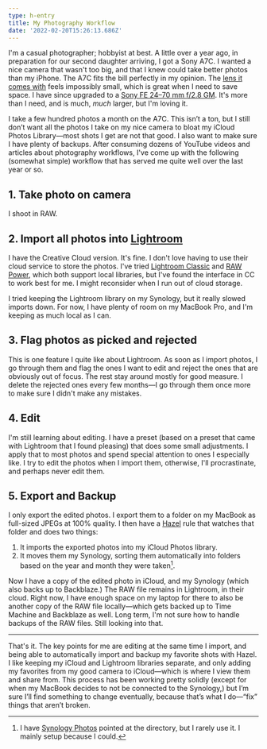 ```yaml
---
type: h-entry
title: My Photography Workflow
date: '2022-02-20T15:26:13.686Z'
---
```

I'm a casual photographer; hobbyist at best. A little over a year ago, in preparation for our second daughter arriving, I got a Sony A7C. I wanted a nice camera that wasn't too big, and that I knew could take better photos than my iPhone. The A7C fits the bill perfectly in my opinion. The [lens it comes with](https://www.bhphotovideo.com/c/product/1592780-REG/sony_fe_28_60mm_f_4_5_6_lens.html) feels impossibly small, which is great when I need to save space. I have since upgraded to a [Sony FE 24–70 mm f/2.8 GM](https://www.bhphotovideo.com/c/product/1222774-REG/sony_sel2470gm_fe_24_70mm_f_2_8_gm.html?sts=pi&pim=Y). It's more than I need, and is much, _much_ larger, but I'm loving it.

I take a few hundred photos a month on the A7C. This isn’t a ton, but I still don’t want all the photos I take on my nice camera to bloat my iCloud Photos Library—most shots I get are not that good. I also want to make sure I have plenty of backups. After consuming dozens of YouTube videos and articles about photography workflows, I've come up with the following (somewhat simple) workflow that has served me quite well over the last year or so.

## 1. Take photo on camera
I shoot in RAW.

## 2. Import all photos into [Lightroom](https://www.adobe.com/products/photoshop-lightroom.html)
I have the Creative Cloud version. It's fine. I don't love having to use their cloud service to store the photos. I've tried [Lightroom Classic](https://www.adobe.com/products/photoshop-lightroom-classic.html) and [RAW Power](https://www.gentlemencoders.com/raw-power-for-macos/index.html), which both support local libraries, but I've found the interface in CC to work best for me. I might reconsider when I run out of cloud storage.

I tried keeping the Lightroom library on my Synology, but it really slowed imports down. For now, I have plenty of room on my MacBook Pro, and I'm keeping as much local as I can.

## 3. Flag photos as picked and rejected
This is one feature I quite like about Lightroom. As soon as I import photos, I go through them and flag the ones I want to edit and reject the ones that are obviously out of focus. The rest stay around mostly for good measure. I delete the rejected ones every few months—I go through them once more to make sure I didn't make any mistakes.

## 4. Edit
I'm still learning about editing. I have a preset (based on a preset that came with Lightroom that I found pleasing) that does some small adjustments. I apply that to most photos and spend special attention to ones I especially like. I try to edit the photos when I import them, otherwise, I'll procrastinate, and perhaps never edit them.

## 5. Export and Backup
I only export the edited photos. I export them to a folder on my MacBook as full-sized JPEGs at 100% quality. I then have a [Hazel](https://www.noodlesoft.com) rule that watches that folder and does two things:

1. It imports the exported photos into my iCloud Photos library.
2. It moves them my Synology, sorting them automatically into folders based on the year and month they were taken[^1].

Now I have a copy of the edited photo in iCloud, and my Synology (which also backs up to Backblaze.) The RAW file remains in Lightroom, in their cloud. Right now, I have enough space on my laptop for there to also be another copy of the RAW file locally—which gets backed up to Time Machine and Backblaze as well. Long term, I'm not sure how to handle backups of the RAW files. Still looking into that.

----

That's it. The key points for me are editing at the same time I import, and being able to automatically import and backup my favorite shots with Hazel. I like keeping my iCloud and Lightroom libraries  separate, and only adding my favorites from my good camera to iCloud—which is where I view them and share from. This process has been working pretty solidly (except for when my MacBook decides to not be connected to the Synology,) but I’m sure I’ll find something to change eventually, because that’s what I do—“fix” things that aren’t broken. 

[^1]: I have [Synology Photos](https://www.synology.com/en-global/DSM70/SynologyPhotos) pointed at the directory, but I rarely use it. I mainly setup because I could.
